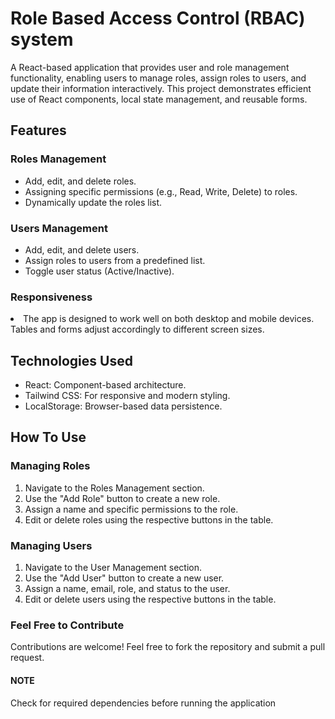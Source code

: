 <h1>Role Based Access Control (RBAC) system</h1>
<p> A React-based application that provides user and role management functionality, enabling users to manage roles, assign roles to users, and update their information interactively. This project demonstrates efficient use of React components, local state management, and reusable forms. </p>

<h2> Features </h2>
<h3>Roles Management </h3>
<ul>
    <li>Add, edit, and delete roles.</li>
    <li>Assigning specific permissions (e.g., Read, Write, Delete) to roles.</li>
    <li>Dynamically update the roles list. </li>
</ul>
<h3>Users Management </h3>
<ul>
    <li>Add, edit, and delete users.</li>
    <li>Assign roles to users from a predefined list.</li>
    <li>Toggle user status (Active/Inactive).</li>
</ul>
<h3>Responsiveness</h3>
<li>The app is designed to work well on both desktop and mobile devices. Tables and forms adjust accordingly to different screen sizes.</li>

<h2>Technologies Used </h2>
<ul>
    <li>React: Component-based architecture.</li>
    <li>Tailwind CSS: For responsive and modern styling.</li>
    <li>LocalStorage: Browser-based data persistence.</li>
</ul>

<h2>How To Use </h2>
<h3>Managing Roles </h3>
<ol>
    <li>Navigate to the Roles Management section.</li>
    <li>Use the "Add Role" button to create a new role.</li>
    <li>Assign a name and specific permissions to the role.</li>
    <li>Edit or delete roles using the respective buttons in the table.</li>
</ol>
<h3>Managing Users </h3>
<ol>
    <li>Navigate to the User Management section.</li>
    <li>Use the "Add User" button to create a new user.</li>
    <li>Assign a name, email, role, and status to the user.</li>
    <li>Edit or delete users using the respective buttons in the table.</li>
</ol>

<h3>Feel Free to Contribute </h3>
<p>Contributions are welcome! Feel free to fork the repository and submit a pull request.</p>
<h4>NOTE</h4>
<p>Check for required dependencies before running the application </p>